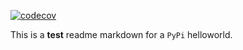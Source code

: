 [![codecov](https://codecov.io/gh/bfc5288/hellopypi/branch/master/graph/badge.svg)](https://codecov.io/gh/bfc5288/hellopypi)

This is a **test** readme markdown for a `PyPi` helloworld.